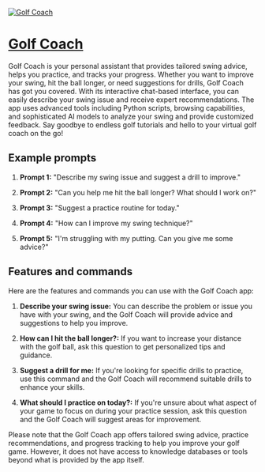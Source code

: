 [![Golf Coach](https://files.oaiusercontent.com/file-ohnZSMEBD5SHsVJSNUt2VXDW?se=2123-10-16T23%3A22%3A25Z&sp=r&sv=2021-08-06&sr=b&rscc=max-age%3D31536000%2C%20immutable&rscd=attachment%3B%20filename%3D4547f874-3ca8-4e2f-a7b9-5f217db8157d.png&sig=F33YSwdHAqpMa6i/YObD8PXWaRE36SmWR8QoEq222iQ%3D)](https://chat.openai.com/g/g-Ds8hTVqcD-golf-coach)

# [Golf Coach](https://chat.openai.com/g/g-Ds8hTVqcD-golf-coach)

Golf Coach is your personal assistant that provides tailored swing advice, helps you practice, and tracks your progress. Whether you want to improve your swing, hit the ball longer, or need suggestions for drills, Golf Coach has got you covered. With its interactive chat-based interface, you can easily describe your swing issue and receive expert recommendations. The app uses advanced tools including Python scripts, browsing capabilities, and sophisticated AI models to analyze your swing and provide customized feedback. Say goodbye to endless golf tutorials and hello to your virtual golf coach on the go!

## Example prompts

1. **Prompt 1:** "Describe my swing issue and suggest a drill to improve."

2. **Prompt 2:** "Can you help me hit the ball longer? What should I work on?"

3. **Prompt 3:** "Suggest a practice routine for today."

4. **Prompt 4:** "How can I improve my swing technique?"

5. **Prompt 5:** "I'm struggling with my putting. Can you give me some advice?"

## Features and commands

Here are the features and commands you can use with the Golf Coach app:

1. **Describe your swing issue:** You can describe the problem or issue you have with your swing, and the Golf Coach will provide advice and suggestions to help you improve.

2. **How can I hit the ball longer?:** If you want to increase your distance with the golf ball, ask this question to get personalized tips and guidance.

3. **Suggest a drill for me:** If you're looking for specific drills to practice, use this command and the Golf Coach will recommend suitable drills to enhance your skills.

4. **What should I practice on today?:** If you're unsure about what aspect of your game to focus on during your practice session, ask this question and the Golf Coach will suggest areas for improvement.

Please note that the Golf Coach app offers tailored swing advice, practice recommendations, and progress tracking to help you improve your golf game. However, it does not have access to knowledge databases or tools beyond what is provided by the app itself.